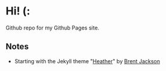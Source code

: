 # Hi! (: 

Github repo for my Github Pages site.

## Notes

* Starting with the Jekyll theme "[Heather](http://jxnblk.github.io/Heather/)" by [Brent Jackson](http://jxnblk.com/)
